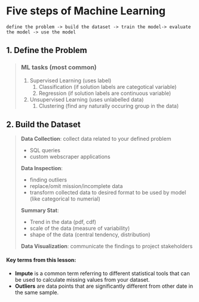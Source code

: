 # Five steps of Machine Learning
    define the problem -> build the dataset -> train the model-> evaluate the model -> use the model

## 1. Define the Problem
>### ML tasks (most common)
>1. Supervised Learning (uses label)
>    1. Classification (if solution labels are categotical variable)
>    2. Regression (if solution labels are continuous variable)
>2. Unsupervised Learning (uses unlabelled data)
>    1. Clustering (find any naturally occuring group in the data)

## 2. Build the Dataset
>**Data Collection**: collect data related to your defined problem
>   * SQL queries
>   * custom webscraper applications
>
>**Data Inspection**: 
>   * finding outliers
>   * replace/omit mission/incomplete data
>   * transform collected data to desired format to be used by model (like categorical to numerial)
>
>**Summary Stat**:
>   * Trend in the data (pdf, cdf)
>   * scale of the data (measure of variability)
>   * shape of the data (central tendency, distribution)
>
>**Data Visualization**:
>   communicate the findings to project stakeholders

#### Key terms from this lesson:
* **Impute** is a common term referring to different statistical tools that can be used to calculate missing values from your dataset.
* **Outliers** are data points that are significantly different from other date in the same sample.